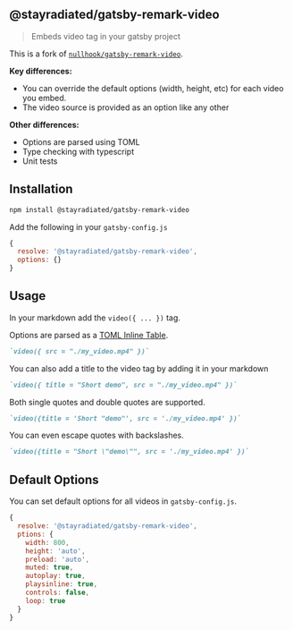## @stayradiated/gatsby-remark-video

> Embeds video tag in your gatsby project

This is a fork of
[`nullhook/gatsby-remark-video`](https://github.com/nullhook/gatsby-remark-video).

**Key differences:**

- You can override the default options (width, height, etc) for each video you
  embed.
- The video source is provided as an option like any other

**Other differences:**

- Options are parsed using TOML
- Type checking with typescript
- Unit tests

## Installation

```bash
npm install @stayradiated/gatsby-remark-video
```
 
Add the following in your `gatsby-config.js`

```javascript
{
  resolve: '@stayradiated/gatsby-remark-video',
  options: {}
}
```

## Usage

In your markdown add the `video({ ... })` tag.

Options are parsed as a [TOML Inline
Table](https://github.com/toml-lang/toml#user-content-inline-table).

```markdown
`video({ src = "./my_video.mp4" })`
```

You can also add a title to the video tag by adding it in your markdown

```markdown
`video({ title = "Short demo", src = "./my_video.mp4" })`
```

Both single quotes and double quotes are supported.

```markdown
`video({title = 'Short "demo"', src = './my_video.mp4' })`
```

You can even escape quotes with backslashes.

```markdown
`video({title = "Short \"demo\"", src = './my_video.mp4' })`
```

## Default Options

You can set default options for all videos in `gatsby-config.js`.

```javascript
{
  resolve: '@stayradiated/gatsby-remark-video',
  ptions: {
    width: 800,
    height: 'auto',
    preload: 'auto',
    muted: true,
    autoplay: true,
    playsinline: true,
    controls: false,
    loop: true
  }
}
```
